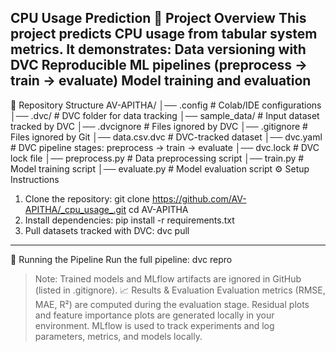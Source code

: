 CPU Usage Prediction 📌 Project
Overview
This project predicts CPU usage from tabular system metrics. It demonstrates:
Data versioning with DVC
Reproducible ML pipelines (preprocess → train → evaluate)
Model training and evaluation
---
📂 Repository Structure
AV-APITHA/
│── .config                  # Colab/IDE configurations
│── .dvc/                     # DVC folder for data tracking
│── sample_data/              # Input dataset tracked by DVC
│── .dvcignore                # Files ignored by DVC
│── .gitignore                # Files ignored by Git
│── data.csv.dvc              # DVC-tracked dataset
│── dvc.yaml                  # DVC pipeline stages: preprocess → train → evaluate
│── dvc.lock                  # DVC lock file
│── preprocess.py             # Data preprocessing script
│── train.py                  # Model training script
│── evaluate.py               # Model evaluation script
⚙ Setup Instructions

1. Clone the repository:
git clone https://github.com/AV-APITHA/_cpu_usage_.git
cd AV-APITHA
2. Install dependencies:
pip install -r requirements.txt
3. Pull datasets tracked with DVC:
dvc pull
---
🚀 Running the Pipeline
Run the full pipeline:
dvc repro

> Note: Trained models and MLflow artifacts are ignored in GitHub (listed in .gitignore).
📈 Results & Evaluation
Evaluation metrics (RMSE, MAE, R²) are computed during the evaluation stage.
Residual plots and feature importance plots are generated locally in your environment.
MLflow is used to track experiments and log parameters, metrics, and models locally.

